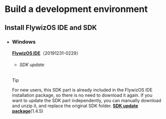 # Build a development environment
## Install FlywizOS IDE and SDK

* ### Windows   
  <a id="ide-download" href=""> <strong>FlywizOS IDE</strong></a>（20191231-0229） 
  
  
  
  
  * ###### SDK update

   >[!TIP]
   > For new users, this SDK part is already included in the FlywizOS IDE installation package, so there is no need to download it again. If you want to update the SDK part independently, you can manually download and unzip it, and replace the original SDK folder. [**SDK update package**](http://download.flythings.cn/ide/sdk.7z)(1.4.5)


